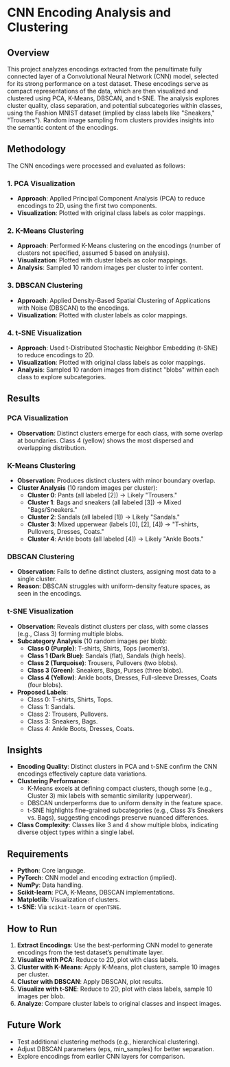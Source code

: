 # CNN Encoding Analysis and Clustering

## Overview
This project analyzes encodings extracted from the penultimate fully connected layer of a Convolutional Neural Network (CNN) model, selected for its strong performance on a test dataset. These encodings serve as compact representations of the data, which are then visualized and clustered using PCA, K-Means, DBSCAN, and t-SNE. The analysis explores cluster quality, class separation, and potential subcategories within classes, using the Fashion MNIST dataset (implied by class labels like "Sneakers," "Trousers"). Random image sampling from clusters provides insights into the semantic content of the encodings.

## Methodology
The CNN encodings were processed and evaluated as follows:

### 1. PCA Visualization
- **Approach**: Applied Principal Component Analysis (PCA) to reduce encodings to 2D, using the first two components.
- **Visualization**: Plotted with original class labels as color mappings.

### 2. K-Means Clustering
- **Approach**: Performed K-Means clustering on the encodings (number of clusters not specified, assumed 5 based on analysis).
- **Visualization**: Plotted with cluster labels as color mappings.
- **Analysis**: Sampled 10 random images per cluster to infer content.

### 3. DBSCAN Clustering
- **Approach**: Applied Density-Based Spatial Clustering of Applications with Noise (DBSCAN) to the encodings.
- **Visualization**: Plotted with cluster labels as color mappings.

### 4. t-SNE Visualization
- **Approach**: Used t-Distributed Stochastic Neighbor Embedding (t-SNE) to reduce encodings to 2D.
- **Visualization**: Plotted with original class labels as color mappings.
- **Analysis**: Sampled 10 random images from distinct "blobs" within each class to explore subcategories.

## Results

### PCA Visualization
- **Observation**: Distinct clusters emerge for each class, with some overlap at boundaries. Class 4 (yellow) shows the most dispersed and overlapping distribution.

### K-Means Clustering
- **Observation**: Produces distinct clusters with minor boundary overlap.
- **Cluster Analysis** (10 random images per cluster):
  - **Cluster 0**: Pants (all labeled [2]) → Likely "Trousers."
  - **Cluster 1**: Bags and sneakers (all labeled [3]) → Mixed "Bags/Sneakers."
  - **Cluster 2**: Sandals (all labeled [1]) → Likely "Sandals."
  - **Cluster 3**: Mixed upperwear (labels [0], [2], [4]) → "T-shirts, Pullovers, Dresses, Coats."
  - **Cluster 4**: Ankle boots (all labeled [4]) → Likely "Ankle Boots."

### DBSCAN Clustering
- **Observation**: Fails to define distinct clusters, assigning most data to a single cluster.
- **Reason**: DBSCAN struggles with uniform-density feature spaces, as seen in the encodings.

### t-SNE Visualization
- **Observation**: Reveals distinct clusters per class, with some classes (e.g., Class 3) forming multiple blobs.
- **Subcategory Analysis** (10 random images per blob):
  - **Class 0 (Purple)**: T-shirts, Shirts, Tops (women’s).
  - **Class 1 (Dark Blue)**: Sandals (flat), Sandals (high heels).
  - **Class 2 (Turquoise)**: Trousers, Pullovers (two blobs).
  - **Class 3 (Green)**: Sneakers, Bags, Purses (three blobs).
  - **Class 4 (Yellow)**: Ankle boots, Dresses, Full-sleeve Dresses, Coats (four blobs).
- **Proposed Labels**:
  - Class 0: T-shirts, Shirts, Tops.
  - Class 1: Sandals.
  - Class 2: Trousers, Pullovers.
  - Class 3: Sneakers, Bags.
  - Class 4: Ankle Boots, Dresses, Coats.

## Insights
- **Encoding Quality**: Distinct clusters in PCA and t-SNE confirm the CNN encodings effectively capture data variations.
- **Clustering Performance**:
  - K-Means excels at defining compact clusters, though some (e.g., Cluster 3) mix labels with semantic similarity (upperwear).
  - DBSCAN underperforms due to uniform density in the feature space.
  - t-SNE highlights fine-grained subcategories (e.g., Class 3’s Sneakers vs. Bags), suggesting encodings preserve nuanced differences.
- **Class Complexity**: Classes like 3 and 4 show multiple blobs, indicating diverse object types within a single label.

## Requirements
- **Python**: Core language.
- **PyTorch**: CNN model and encoding extraction (implied).
- **NumPy**: Data handling.
- **Scikit-learn**: PCA, K-Means, DBSCAN implementations.
- **Matplotlib**: Visualization of clusters.
- **t-SNE**: Via `scikit-learn` or `openTSNE`.

## How to Run
1. **Extract Encodings**: Use the best-performing CNN model to generate encodings from the test dataset’s penultimate layer.
2. **Visualize with PCA**: Reduce to 2D, plot with class labels.
3. **Cluster with K-Means**: Apply K-Means, plot clusters, sample 10 images per cluster.
4. **Cluster with DBSCAN**: Apply DBSCAN, plot results.
5. **Visualize with t-SNE**: Reduce to 2D, plot with class labels, sample 10 images per blob.
6. **Analyze**: Compare cluster labels to original classes and inspect images.

## Future Work
- Test additional clustering methods (e.g., hierarchical clustering).
- Adjust DBSCAN parameters (eps, min_samples) for better separation.
- Explore encodings from earlier CNN layers for comparison.
